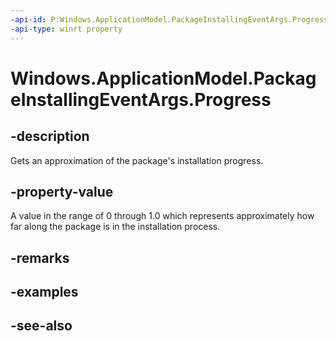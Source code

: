 ```yaml
---
-api-id: P:Windows.ApplicationModel.PackageInstallingEventArgs.Progress
-api-type: winrt property
---
```


<!-- Property syntax
public double Progress { get; }
-->

# Windows.ApplicationModel.PackageInstallingEventArgs.Progress

## -description
Gets an approximation of the package's installation progress.

## -property-value
A value in the range of 0 through 1.0 which represents approximately how far along the package is in the installation process.

## -remarks

## -examples

## -see-also
